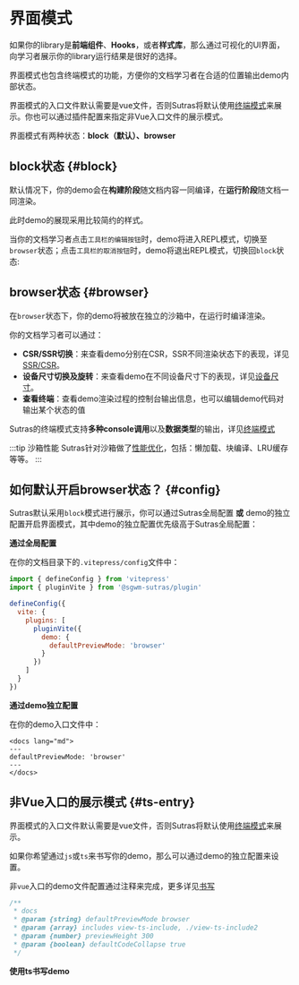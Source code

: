 # 界面模式

如果你的library是**前端组件**、**Hooks**，或者**样式库**，那么通过可视化的UI界面，向学习者展示你的library运行结果是很好的选择。

界面模式也包含终端模式的功能，方便你的文档学习者在合适的位置输出demo内部状态。

界面模式的入口文件默认需要是vue文件，否则Sutras将默认使用[终端模式](./terminal)来展示。你也可以通过插件配置来指定非Vue入口文件的展示模式。

界面模式有两种状态：**block（默认）、browser**

## block状态 {#block}

默认情况下，你的demo会在**构建阶段**随文档内容一同编译，在**运行阶段**随文档一同渲染。

此时demo的展现采用比较简约的样式。

当你的文档学习者点击`工具栏的编辑按钮`时，demo将进入REPL模式，切换至`browser`状态；点击`工具栏的取消按钮`时，demo将退出REPL模式，切换回`block`状态:

<demo path="./basic-block"/>

## browser状态 {#browser}

在`browser`状态下，你的demo将被放在独立的沙箱中，在运行时编译渲染。

你的文档学习者可以通过：

- **CSR/SSR切换**：来查看demo分别在CSR，SSR不同渲染状态下的表现，详见[SSR/CSR](./ssr)。
- **设备尺寸切换及旋转**：来查看demo在不同设备尺寸下的表现，详见[设备尺寸](./device)。
- **查看终端**：查看demo渲染过程的控制台输出信息，也可以编辑demo代码对输出某个状态的值

Sutras的终端模式支持**多种console调用**以及**数据类型**的输出，详见[终端模式](./terminal)

<demo path="./basic-browser"/>

:::tip 沙箱性能
Sutras针对沙箱做了[性能优化](../what-is-sutras#performance)，包括：懒加载、块编译、LRU缓存等等。
:::

## 如何默认开启browser状态？ {#config}

Sutras默认采用`block`模式进行展示，你可以通过Sutras全局配置 **或** demo的独立配置开启界面模式，其中demo的独立配置优先级高于Sutras全局配置：

**通过全局配置**

在你的文档目录下的`.vitepress/config`文件中：

```js {8-10}
import { defineConfig } from 'vitepress'
import { pluginVite } from '@sgwm-sutras/plugin'

defineConfig({
  vite: {
    plugins: [
      pluginVite({
        demo: {
          defaultPreviewMode: 'browser'
        }
      })
    ]
  }
})
```

**通过demo独立配置**

在你的demo入口文件中：

```vue
<docs lang="md">
---
defaultPreviewMode: 'browser'
---
</docs>
```


## 非Vue入口的展示模式 {#ts-entry}

界面模式的入口文件默认需要是vue文件，否则Sutras将默认使用[终端模式](./terminal)来展示。

如果你希望通过`js`或`ts`来书写你的demo，那么可以通过demo的独立配置来设置。

非`vue`入口的demo文件配置通过注释来完成，更多详见[书写](../writing/docs)

```js {8-10}
/**
 * docs
 * @param {string} defaultPreviewMode browser
 * @param {array} includes view-ts-include, ./view-ts-include2
 * @param {number} previewHeight 300
 * @param {boolean} defaultCodeCollapse true
 */
```

**使用ts书写demo**

<demo path="./view-ts"/>




